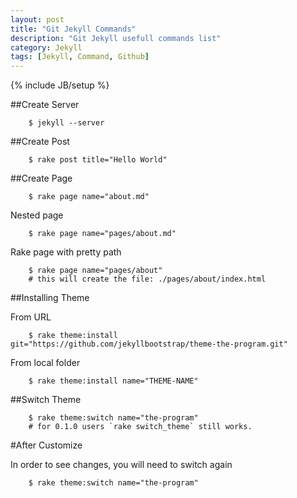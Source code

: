 ```yaml
---
layout: post
title: "Git Jekyll Commands"
description: "Git Jekyll usefull commands list"
category: Jekyll
tags: [Jekyll, Command, Github]
---
```

{% include JB/setup %}

##Create Server

		$ jekyll --server

##Create Post

		$ rake post title="Hello World"

##Create Page

		$ rake page name="about.md"

Nested page

		$ rake page name="pages/about.md"

Rake page with pretty path

		$ rake page name="pages/about"
		# this will create the file: ./pages/about/index.html

##Installing Theme

From URL

		$ rake theme:install git="https://github.com/jekyllbootstrap/theme-the-program.git"

From local folder

		$ rake theme:install name="THEME-NAME"

##Switch Theme

		$ rake theme:switch name="the-program"
		# for 0.1.0 users `rake switch_theme` still works.

#After Customize

In order to see changes, you will need to switch again

		$ rake theme:switch name="the-program"
